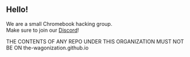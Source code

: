 ## Hello!
We are a small Chromebook hacking group.
<br>
Make sure to join our [Discord](https://discord.gg/nrMVY29MUb)!

THE CONTENTS OF ANY REPO UNDER THIS ORGANIZATION MUST NOT BE ON the-wagonization.github.io

